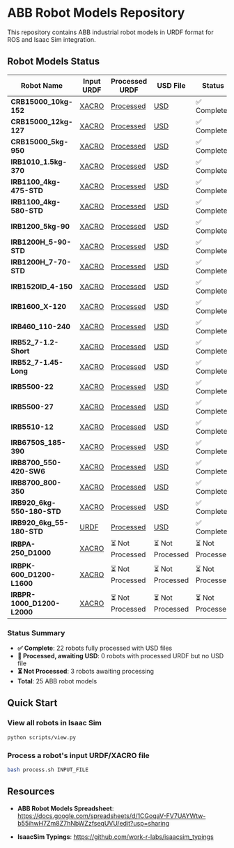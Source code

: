 # ABB Robot Models Repository

This repository contains ABB industrial robot models in URDF format for ROS and Isaac Sim integration.

## Robot Models Status

| Robot Name | Input URDF | Processed URDF | USD File | Status |
|------------|------------|----------------|----------|--------|
| **CRB15000_10kg-152** | [XACRO](ABB/CRB15000_10kg-152/CRB15000_10kg-152_description/urdf/CRB15000_10kg-152.xacro) | [Processed](generated/CRB15000_10kg_152_v1/CRB15000_10kg_152.urdf) | [USD](generated/CRB15000_10kg_152_v1/CRB15000_10kg_152/CRB15000_10kg_152.usd) | ✅ Complete |
| **CRB15000_12kg-127** | [XACRO](ABB/CRB15000_12kg-127/CRB15000_12-127_description/urdf/CRB15000_12-127.xacro) | [Processed](generated/CRB15000_12kg_127_v1/CRB15000_12kg_127.urdf) | [USD](generated/CRB15000_12kg_127_v1/CRB15000_12kg_127/CRB15000_12kg_127.usd) | ✅ Complete |
| **CRB15000_5kg-950** | [XACRO](ABB/CRB15000_5kg-950/CRB15000_5kg-950_description/urdf/CRB15000_5kg-950.xacro) | [Processed](generated/CRB15000_5kg_950_v1/CRB15000_5kg_950.urdf) | [USD](generated/CRB15000_5kg_950_v1/CRB15000_5kg_950/CRB15000_5kg_950.usd) | ✅ Complete |
| **IRB1010_1.5kg-370** | [XACRO](ABB/IRB1010_1.5kg-370/IRB1010_1.5kg-370_description/urdf/IRB1010_1.5kg-370.xacro) | [Processed](generated/IRB1010_1_5kg_370_v1/IRB1010_1_5kg_370.urdf) | [USD](generated/IRB1010_1_5kg_370_v1/IRB1010_1_5kg_370/IRB1010_1_5kg_370.usd) | ✅ Complete |
| **IRB1100_4kg-475-STD** | [XACRO](ABB/IRB1100_4kg-475-STD/IRB1100_4kg-475-STD_description/urdf/IRB1100_4kg-475-STD.xacro) | [Processed](generated/IRB1100_4kg_475_STD_v1/IRB1100_4kg_475_STD.urdf) | [USD](generated/IRB1100_4kg_475_STD_v1/IRB1100_4kg_475_STD/IRB1100_4kg_475_STD.usd) | ✅ Complete |
| **IRB1100_4kg-580-STD** | [XACRO](ABB/IRB1100_4kg-580-STD/IRB1100_4kg-580-STD_description/urdf/IRB1100_4kg-580-STD.xacro) | [Processed](generated/IRB1100_4kg_580_STD_v1/IRB1100_4kg_580_STD.urdf) | [USD](generated/IRB1100_4kg_580_STD_v1/IRB1100_4kg_580_STD/IRB1100_4kg_580_STD.usd) | ✅ Complete |
| **IRB1200_5kg-90** | [XACRO](ABB/IRB1200_5kg-90/IRB1200_5-90-STD_description/urdf/IRB1200_5-90-STD.xacro) | [Processed](generated/IRB1200_5_90_STD_v1/IRB1200_5_90_STD.urdf) | [USD](generated/IRB1200_5_90_STD_v1/IRB1200_5_90_STD/IRB1200_5_90_STD.usd) | ✅ Complete |
| **IRB1200H_5-90-STD** | [XACRO](ABB/IRB1200H_5-90-STD/IRB1200H_5-90-STD_description/urdf/IRB1200H_5-90-STD.xacro) | [Processed](generated/IRB1200H_5_90_STD_v1/IRB1200H_5_90_STD.urdf) | [USD](generated/IRB1200H_5_90_STD_v1/IRB1200H_5_90_STD/IRB1200H_5_90_STD.usd) | ✅ Complete |
| **IRB1200H_7-70-STD** | [XACRO](ABB/IRB1200H_7-70-STD/IRB1200H_7-70-STD_description/urdf/IRB1200H_7-70-STD.xacro) | [Processed](generated/IRB1200H_7_70_STD_v1/IRB1200H_7_70_STD.urdf) | [USD](generated/IRB1200H_7_70_STD_v1/IRB1200H_7_70_STD/IRB1200H_7_70_STD.usd) | ✅ Complete |
| **IRB1520ID_4-150** | [XACRO](ABB/IRB1520ID_4-150/IRB1520ID_4_150_description/urdf/IRB1520ID_4_150.xacro) | [Processed](generated/IRB1520ID_4_150_v1/IRB1520ID_4_150.urdf) | [USD](generated/IRB1520ID_4_150_v1/IRB1520ID_4_150/IRB1520ID_4_150.usd) | ✅ Complete |
| **IRB1600_X-120** | [XACRO](ABB/IRB1600_X-120/IRB1600_X-120_description/urdf/IRB1600_X-120.xacro) | [Processed](generated/IRB1600_X-120_v1/IRB1600_X-120.urdf) | [USD](generated/IRB1600_X-120_v1/IRB1600_X-120/IRB1600_X-120.usd) | ✅ Complete |
| **IRB460_110-240** | [XACRO](ABB/IRB460_110-240/IRB_description/urdf/IRB.xacro) | [Processed](generated/IRB460_110-240_v1/IRB460_110-240.urdf) | [USD](generated/IRB460_110-240_v1/IRB460_110-240/IRB460_110-240.usd) | ✅ Complete |
| **IRB52_7-1.2-Short** | [XACRO](ABB/IRB52_7-1.2-Short/IRB52_7-1.2-Short_description/urdf/IRB52_7-1.2-Short.xacro) | [Processed](generated/IRB52_7-1_2-Short_v1/IRB52_7-1_2-Short.urdf) | [USD](generated/IRB52_7-1_2-Short_v1/IRB52_7-1_2-Short/IRB52_7-1_2-Short.usd) | ✅ Complete |
| **IRB52_7-1.45-Long** | [XACRO](ABB/IRB52_7-1.45-Long/IRB52_long_T00F81B51V41H61_rev1_description/urdf/IRB52_long_T00F81B51V41H61_rev1.xacro) | [Processed](generated/IRB52_7-1_45-Long_v1/IRB52_7-1_45-Long.urdf) | [USD](generated/IRB52_7-1_45-Long_v1/IRB52_7-1_45-Long/IRB52_7-1_45-Long.usd) | ✅ Complete |
| **IRB5500-22** | [XACRO](ABB/IRB5500-22/IRB5500-22_rev00_description/urdf/IRB5500-22_rev00.xacro) | [Processed](generated/IRB5500-22_v1/IRB5500-22.urdf) | [USD](generated/IRB5500-22_v1/IRB5500-22/IRB5500-22.usd) | ✅ Complete |
| **IRB5500-27** | [XACRO](ABB/IRB5500-27/IRB5500-27_rev00_description/urdf/IRB5500-27_rev00.xacro) | [Processed](generated/IRB5500-27_v1/IRB5500-27.urdf) | [USD](generated/IRB5500-27_v1/IRB5500-27/IRB5500-27.usd) | ✅ Complete |
| **IRB5510-12** | [XACRO](ABB/IRB5510-12/IRB5510-12_rev00_CAD_description/urdf/IRB5510-12_rev00_CAD.xacro) | [Processed](generated/IRB5510-12_v1/IRB5510-12.urdf) | [USD](generated/IRB5510-12_v1/IRB5510-12/IRB5510-12.usd) | ✅ Complete |
| **IRB6750S_185-390** | [XACRO](ABB/IRB6750S_185-390/IRB6750S_185-390-LID_description/urdf/IRB6750S_185-390-LID.xacro) | [Processed](generated/IRB6750S_185-390-LID_v1/IRB6750S_185-390-LID.urdf) | [USD](generated/IRB6750S_185-390-LID_v1/IRB6750S_185-390-LID/IRB6750S_185-390-LID.usd) | ✅ Complete |
| **IRB8700_550-420-SW6** | [XACRO](ABB/IRB8700_550-420-SW6/IRB8700_550-420-SW6_description/urdf/IRB8700_550-420-SW6.xacro) | [Processed](generated/IRB8700_550-420-SW6_v1/IRB8700_550-420-SW6.urdf) | [USD](generated/IRB8700_550-420-SW6_v1/IRB8700_550-420-SW6/IRB8700_550-420-SW6.usd) | ✅ Complete |
| **IRB8700_800-350** | [XACRO](ABB/IRB8700_800-350/IRB8700_800-350_description/urdf/IRB8700_800-350.xacro) | [Processed](generated/IRB8700_800_350_v1/IRB8700_800_350.urdf) | [USD](generated/IRB8700_800_350_v1/IRB8700_800_350/IRB8700_800_350.usd) | ✅ Complete |
| **IRB920_6kg-550-180-STD** | [XACRO](ABB/IRB920_6kg-550-180-STD/ABB_IRB920_6kg-550-180-STD_description/urdf/ABB_IRB920_6kg-550-180-STD.xacro) | [Processed](generated/IRB920_6kg-550-180-STD_v1/IRB920_6kg_550_180_STD.urdf) | [USD](generated/IRB920_6kg_550_180_STD_v1/IRB920_6kg_550_180_STD/IRB920_6kg_550_180_STD.usd) | ✅ Complete |
| **IRB920_6kg_55-180-STD** | [URDF](ABB/IRB920_6kg_55-180-STD/abb_irb920.urdf) | [Processed](generated/abb_irb920_v1/abb_irb920.urdf) | [USD](generated/abb_irb920_v1/abb_irb920/abb_irb920.usd) | ✅ Complete |
| **IRBPA-250_D1000** | [XACRO](ABB/Positioners/Irbpa-250_D1000_IRC5_rev02_CAD_description/urdf/Irbpa-250_D1000_IRC5_rev02_CAD.xacro) | ⏳ Not Processed | ⏳ Not Processed | ⏳ Not Processed |
| **IRBPK-600_D1200-L1600** | [XACRO](ABB/Positioners/Irbpk-600_D1200-L1600_IRC5_rev02_CAD_description/urdf/Irbpk-600_D1200-L1600_IRC5_rev02_CAD.xacro) | ⏳ Not Processed | ⏳ Not Processed | ⏳ Not Processed |
| **IRBPR-1000_D1200-L2000** | [XACRO](ABB/Positioners/Irbpr-1000_D1200-L2000_IRC5_rev02_CAD_description/urdf/Irbpr-1000_D1200-L2000_IRC5_rev02_CAD.xacro) | ⏳ Not Processed | ⏳ Not Processed | ⏳ Not Processed |

### Status Summary
- **✅ Complete**: 22 robots fully processed with USD files
- **🔄 Processed, awaiting USD**: 0 robots with processed URDF but no USD file
- **⏳ Not Processed**: 3 robots awaiting processing
- **Total**: 25 ABB robot models

## Quick Start

### View all robots in Isaac Sim
```bash
python scripts/view.py
```

### Process a robot's input URDF/XACRO file
```bash
bash process.sh INPUT_FILE
```

## Resources

* **ABB Robot Models Spreadsheet**: https://docs.google.com/spreadsheets/d/1CGoqaV-FV7UAYWtw-b55ihwH7Zm8Z7hNbWZzfseqUVU/edit?usp=sharing

* **IsaacSim Typings**: https://github.com/work-r-labs/isaacsim_typings
